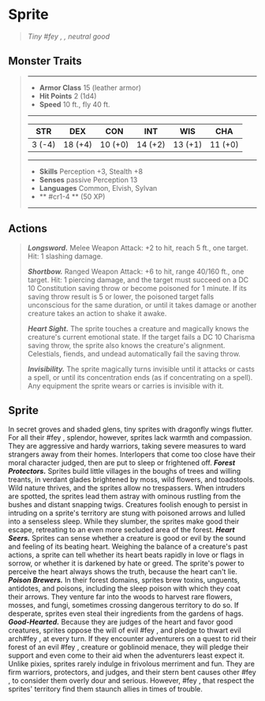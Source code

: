 # Sprite
>*Tiny #fey , , neutral good*
## Monster Traits
>___
>- **Armor Class** 15 (leather armor)
>- **Hit Points** 2 (1d4)
>- **Speed** 10 ft., fly 40 ft.
>___
>|STR|DEX|CON|INT|WIS|CHA|
>|:---:|:---:|:---:|:---:|:---:|:---:|
>|3 (-4)|18 (+4)|10 (+0)|14 (+2)|13 (+1)|11 (+0)|
>___
>- **Skills** Perception +3, Stealth +8
>- **Senses** passive Perception 13
>- **Languages** Common, Elvish, Sylvan
>- ** #cr1-4 ** (50 XP)
>___
## Actions
>***Longsword.*** Melee Weapon Attack: +2 to hit, reach 5 ft., one target. Hit: 1 slashing damage.  
>
>***Shortbow.*** Ranged Weapon Attack: +6 to hit, range 40/160 ft., one target. Hit: 1 piercing damage, and the target must succeed on a DC 10 Constitution saving throw or become poisoned for 1 minute. If its saving throw result is 5 or lower, the poisoned target falls unconscious for the same duration, or until it takes damage or another creature takes an action to shake it awake.  
>
>***Heart Sight.*** The sprite touches a creature and magically knows the creature's current emotional state. If the target fails a DC 10 Charisma saving throw, the sprite also knows the creature's alignment. Celestials, fiends, and undead automatically fail the saving throw.  
>
>***Invisibility.*** The sprite magically turns invisible until it attacks or casts a spell, or until its concentration ends (as if concentrating on a spell). Any equipment the sprite wears or carries is invisible with it.
## Sprite
In secret groves and shaded glens, tiny sprites with dragonfly wings flutter. For all their #fey ,  splendor, however, sprites lack warmth and compassion. They are aggressive and hardy warriors, taking severe measures to ward strangers away from their homes. Interlopers that come too close have their moral character judged, then are put to sleep or frightened off.
***Forest Protectors.*** Sprites build little villages in the boughs of trees and willing treants, in verdant glades brightened by moss, wild flowers, and toadstools. Wild nature thrives, and the sprites allow no trespassers. When intruders are spotted, the sprites lead them astray with ominous rustling from the bushes and distant snapping twigs. Creatures foolish enough to persist in intruding on a sprite's territory are stung with poisoned arrows and lulled into a senseless sleep. While they slumber, the sprites make good their escape, retreating to an even more secluded area of the forest.
***Heart Seers.*** Sprites can sense whether a creature is good or evil by the sound and feeling of its beating heart. Weighing the balance of a creature's past actions, a sprite can tell whether its heart beats rapidly in love or flags in sorrow, or whether it is darkened by hate or greed. The sprite's power to perceive the heart always shows the truth, because the heart can't lie.
***Poison Brewers.*** In their forest domains, sprites brew toxins, unguents, antidotes, and poisons, including the sleep poison with which they coat their arrows. They venture far into the woods to harvest rare flowers, mosses, and fungi, sometimes crossing dangerous territory to do so. If desperate, sprites even steal their ingredients from the gardens of hags.
***Good-Hearted.***  Because they are judges of the heart and favor good creatures, sprites oppose the will of evil #fey ,  and pledge to thwart evil arch#fey ,  at every turn. If they encounter adventurers on a quest to rid their forest of an evil #fey ,  creature or goblinoid menace, they will pledge their support and even come to their aid when the adventurers least expect it.
Unlike pixies, sprites rarely indulge in frivolous merriment and fun. They are firm warriors, protectors, and judges, and their stern bent causes other #fey ,  to consider them overly dour and serious. However, #fey ,  that respect the sprites' territory find them staunch allies in times of trouble.
